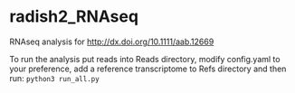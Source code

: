 # radish2_RNAseq
RNAseq analysis for http://dx.doi.org/10.1111/aab.12669

To run the analysis put reads into Reads directory, modify config.yaml to your preference, add a reference transcriptome to Refs directory and then run:
`python3 run_all.py`
